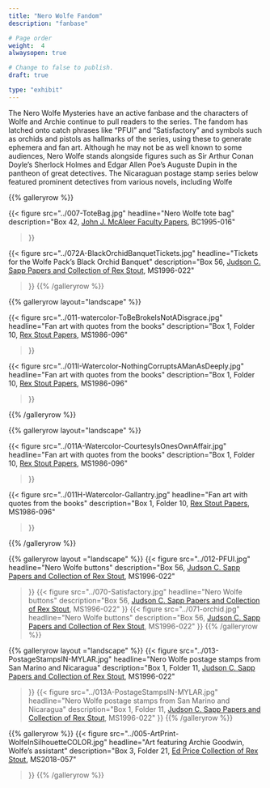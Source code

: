 ```yaml
---
title: "Nero Wolfe Fandom"
description: "fanbase"

# Page order
weight:  4
alwaysopen: true

# Change to false to publish.
draft: true

type: "exhibit"
---
```

The Nero Wolfe Mysteries have an active fanbase and the characters of Wolfe and Archie continue to pull readers to the series. The fandom has latched onto catch phrases like “PFUI” and “Satisfactory” and symbols such as orchids and pistols as hallmarks of the series, using these to generate ephemera and fan art. Although he may not be as well known to some audiences, Nero Wolfe stands alongside figures such as Sir Arthur Conan Doyle’s Sherlock Holmes and Edgar Allen Poe’s Auguste Dupin in the pantheon of great detectives. The Nicaraguan postage stamp series below featured prominent detectives from various novels, including Wolfe

{{% galleryrow %}}

{{< figure src="../007-ToteBag.jpg"
           headline="Nero Wolfe tote bag"
           description="Box 42, [John J. McAleer Faculty Papers](https://bc-primo.hosted.exlibrisgroup.com/permalink/f/l6ucgu/ALMA-BC21349383200001021), BC1995-016"
>}}

{{< figure src="../072A-BlackOrchidBanquetTickets.jpg"
           headline="Tickets for the Wolfe Pack’s Black Orchid Banquet"
           description="Box 56, [Judson C. Sapp Papers and Collection of Rex Stout](https://bc-primo.hosted.exlibrisgroup.com/permalink/f/l6ucgu/ALMA-BC21351253640001021), MS1996-022"
>}}
{{% /galleryrow %}}

{{% galleryrow layout="landscape" %}}

{{< figure src="../011-watercolor-ToBeBrokeIsNotADisgrace.jpg"
           headline="Fan art with quotes from the books"
           description="Box 1, Folder 10, [Rex Stout Papers](https://bc-primo.hosted.exlibrisgroup.com/permalink/f/l6ucgu/ALMA-BC21323242860001021), MS1986-096"
>}}

{{< figure src="../011I-Watercolor-NothingCorruptsAManAsDeeply.jpg"
           headline="Fan art with quotes from the books"
           description="Box 1, Folder 10, [Rex Stout Papers](https://bc-primo.hosted.exlibrisgroup.com/permalink/f/l6ucgu/ALMA-BC21323242860001021), MS1986-096"
>}}

{{% /galleryrow %}}

{{% galleryrow layout="landscape" %}}

{{< figure src="../011A-Watercolor-CourtesyIsOnesOwnAffair.jpg"
           headline="Fan art with quotes from the books"
           description="Box 1, Folder 10, [Rex Stout Papers](https://bc-primo.hosted.exlibrisgroup.com/permalink/f/l6ucgu/ALMA-BC21323242860001021), MS1986-096"
>}}

{{< figure src="../011H-Watercolor-Gallantry.jpg"
           headline="Fan art with quotes from the books"
           description="Box 1, Folder 10, [Rex Stout Papers](https://bc-primo.hosted.exlibrisgroup.com/permalink/f/l6ucgu/ALMA-BC21323242860001021), MS1986-096"
>}}

{{% /galleryrow %}}

{{% galleryrow layout ="landscape" %}}
{{< figure src="../012-PFUI.jpg"
          headline="Nero Wolfe buttons"
          description="Box 56, [Judson C. Sapp Papers and Collection of Rex Stout](https://bc-primo.hosted.exlibrisgroup.com/permalink/f/l6ucgu/ALMA-BC21351253640001021), MS1996-022"
>}}
{{< figure src="../070-Satisfactory.jpg"
          headline="Nero Wolfe buttons"
          description="Box 56, [Judson C. Sapp Papers and Collection of Rex Stout](https://bc-primo.hosted.exlibrisgroup.com/permalink/f/l6ucgu/ALMA-BC21351253640001021), MS1996-022"
>}}
{{< figure src="../071-orchid.jpg"
          headline="Nero Wolfe buttons"
          description="Box 56, [Judson C. Sapp Papers and Collection of Rex Stout](https://bc-primo.hosted.exlibrisgroup.com/permalink/f/l6ucgu/ALMA-BC21351253640001021), MS1996-022"
>}}
{{% /galleryrow %}}

{{% galleryrow layout ="landscape" %}}
{{< figure src="../013-PostageStampsIN-MYLAR.jpg"
    headline="Nero Wolfe postage stamps from San Marino and Nicaragua"
    description="Box 1, Folder 11, [Judson C. Sapp Papers and Collection of Rex Stout](https://bc-primo.hosted.exlibrisgroup.com/permalink/f/l6ucgu/ALMA-BC21351253640001021), MS1996-022"
>}}
{{< figure src="../013A-PostageStampsIN-MYLAR.jpg"
    headline="Nero Wolfe postage stamps from San Marino and Nicaragua"
    description="Box 1, Folder 11, [Judson C. Sapp Papers and Collection of Rex Stout](https://bc-primo.hosted.exlibrisgroup.com/permalink/f/l6ucgu/ALMA-BC21351253640001021), MS1996-022"
>}}
{{% /galleryrow %}}

{{% galleryrow %}}
{{< figure src="../005-ArtPrint-WolfeInSilhouetteCOLOR.jpg"
    headline="Art featuring Archie Goodwin, Wolfe’s assistant"
    description="Box 3, Folder 21, [Ed Price Collection of Rex Stout](https://bc-primo.hosted.exlibrisgroup.com/permalink/f/l6ucgu/ALMA-BC21495631010001021), MS2018-057"
>}}
{{% /galleryrow %}}
